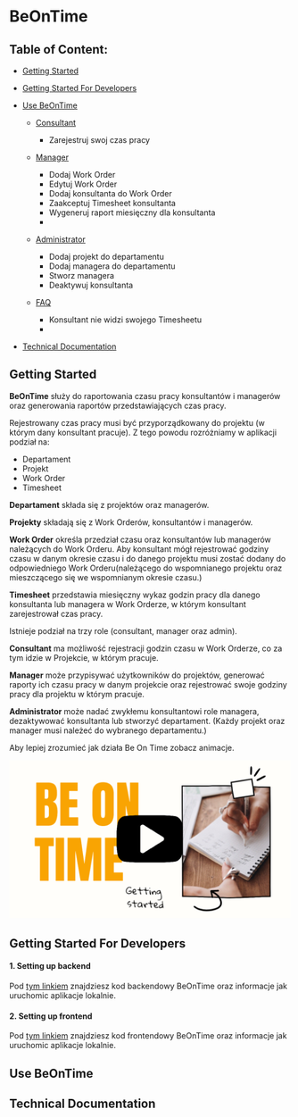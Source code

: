 
# BeOnTime

## Table of Content:
- [Getting Started](#getting-started)
- [Getting Started For Developers](#getting-started-for-developers)
- [Use BeOnTime](#use-beontime)
  - [Consultant](#consultant)
    - Zarejestruj swoj czas pracy
  - [Manager](#manager)
    - Dodaj Work Order
    - Edytuj Work Order
    - Dodaj konsultanta do Work Order
    - Zaakceptuj Timesheet konsultanta
    - Wygeneruj raport miesięczny dla konsultanta
    - 
  - [Administrator](#administrator)
    - Dodaj projekt do departamentu
    - Dodaj managera do departamentu
    - Stworz managera
    - Deaktywuj konsultanta 

  - [FAQ](#faq)
    - Konsultant nie widzi swojego Timesheetu
    -  

- [Technical Documentation](#technical-documentation)

## Getting Started <a name="getting-started"></a>

**BeOnTime** służy do raportowania czasu pracy konsultantów i managerów oraz generowania raportów przedstawiających czas pracy. 

Rejestrowany czas pracy musi być przyporządkowany do projektu (w którym dany konsultant pracuje).
 Z tego powodu rozróżniamy w aplikacji podział na:

- Departament
- Projekt
- Work Order 
- Timesheet

**Departament** składa się z projektów oraz managerów. 

**Projekty** składają się z Work Orderów, konsultantów i managerów.

**Work Order** określa przedział czasu oraz konsultantów lub managerów należących do Work Orderu.
Aby konsultant mógł rejestrować godziny czasu w danym okresie czasu i do danego projektu musi zostać dodany do odpowiedniego Work Orderu(należącego do wspomnianego projektu oraz mieszczącego się we wspomnianym okresie czasu.)

**Timesheet** przedstawia miesięczny wykaz godzin pracy dla danego konsultanta lub managera w Work Orderze, w którym konsultant zarejestrował czas pracy.

Istnieje podział na trzy role (consultant, manager oraz admin).

**Consultant** ma możliwość rejestracji godzin czasu w Work Orderze, co za tym idzie w Projekcie, w którym pracuje.

**Manager** może przypisywać użytkowników do projektów, generować raporty ich czasu pracy w danym projekcie oraz rejestrować swoje godziny pracy dla projektu w którym pracuje.

**Administrator** może nadać zwykłemu konsultantowi role managera, dezaktywować konsultanta lub stworzyć departament. (Każdy projekt oraz manager musi należeć do wybranego departamentu.)

Aby lepiej zrozumieć jak działa Be On Time zobacz animacje.


[![BeOnTime Intro](https://github.com/matiolsz/BeOnTime-documentation/blob/main/be.png)](https://youtu.be/lTmHzP2kh4M)

## Getting Started For Developers <a name="getting-started-for-developers"></a>

#### 1. Setting up backend

Pod [tym linkiem](https://github.com/Be-Poland/bot_backend) znajdziesz kod backendowy BeOnTime oraz informacje jak uruchomic aplikacje lokalnie.


#### 2. Setting up frontend
Pod [tym linkiem](https://github.com/Be-Poland/bot_frontend) znajdziesz kod frontendowy BeOnTime oraz informacje jak uruchomic aplikacje lokalnie.


## Use BeOnTime <a name="use-beontime"></a>

## Technical Documentation <a name="technical-documentation"></a>

    

